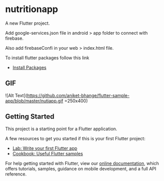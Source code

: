 # nutritionapp

A new Flutter project.

Add google-services.json file in android > app folder to connect with firebase.

Also add firebaseConfi in your web > index.html file.

To install flutter packages follow this link
- [Install Packages](https://flutter.dev/docs/development/packages-and-plugins/using-packages)

## GIF
![Alt Text](https://github.com/aniket-bhange/flutter-sample-app/blob/master/nutiapp.gif =250x400)

## Getting Started

This project is a starting point for a Flutter application.

A few resources to get you started if this is your first Flutter project:

- [Lab: Write your first Flutter app](https://flutter.dev/docs/get-started/codelab)
- [Cookbook: Useful Flutter samples](https://flutter.dev/docs/cookbook)

For help getting started with Flutter, view our
[online documentation](https://flutter.dev/docs), which offers tutorials,
samples, guidance on mobile development, and a full API reference.
